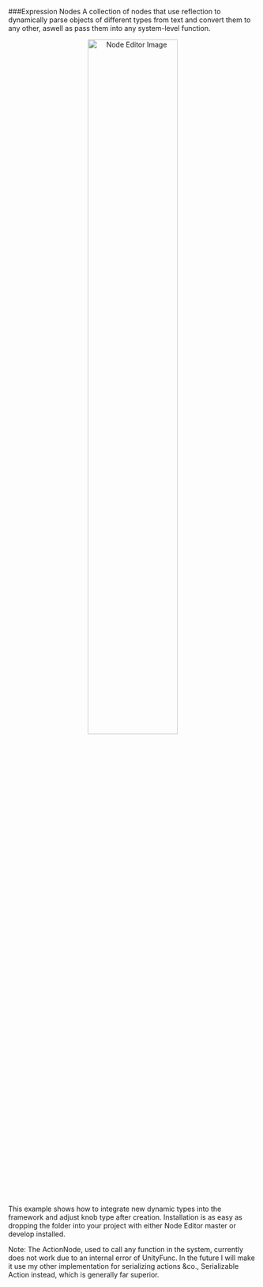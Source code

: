 ###Expression Nodes
A collection of nodes that use reflection to dynamically parse objects of different types from text and convert them to any other, aswell as pass them into any system-level function.

<p align="center">
  <img alt="Node Editor Image" src="http://i.imgur.com/VHV3pql.jpg" width="60%"/>
</p>

This example shows how to integrate new dynamic types into the framework and adjust knob type after creation.
Installation is as easy as dropping the folder into your project with either Node Editor master or develop installed.

Note: The ActionNode, used to call any function in the system, currently does not work due to an internal error of UnityFunc. In the future I will make it use my other implementation for serializing actions &co., Serializable Action instead, which is generally far superior.